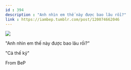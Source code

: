 ```yaml
---
id : 394
description : "Anh nhìn em thế này được bao lâu rồi?"
link : https://iambep.tumblr.com/post/120074662046
---
```


![](https://64.media.tumblr.com/8d26a05a57d564c547e089a70e2ee79f/tumblr_np1i8bSkdK1u3a9rjo1_640.jpg)

"Anh nhìn em thế này được bao lâu rồi?"

"Cả thế kỷ"

From BeP